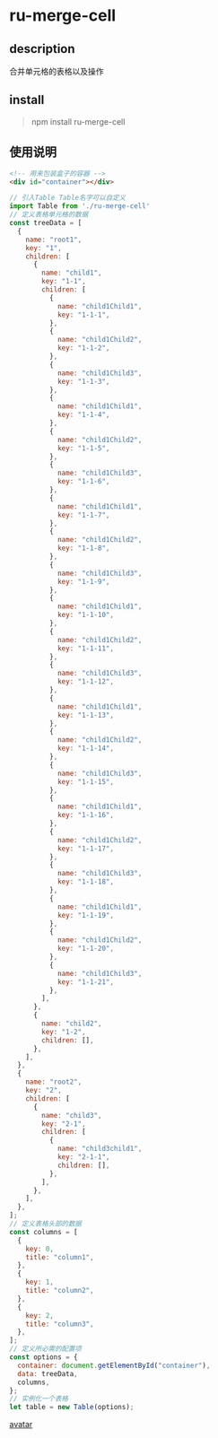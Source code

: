 <!--
 *           佛曰:
 *                   写字楼里写字间，写字间里程序员；
 *                   程序人员写程序，又拿程序换酒钱。
 *                   酒醒只在网上坐，酒醉还来网下眠；
 *                   酒醉酒醒日复日，网上网下年复年。
 *                   但愿老死电脑间，不愿鞠躬老板前；
 *                   奔驰宝马贵者趣，公交自行程序员。
 *                   别人笑我忒疯癫，我笑自己命太贱；
 *                   不见满街漂亮妹，哪个归得程序员？
 -->

# ru-merge-cell

## description

合并单元格的表格以及操作

## install

> npm install ru-merge-cell

## 使用说明

```html
<!-- 用来包装盒子的容器 -->
<div id="container"></div>
```

```javascript
// 引入Table Table名字可以自定义
import Table from './ru-merge-cell'
// 定义表格单元格的数据
const treeData = [
  {
    name: "root1",
    key: "1",
    children: [
      {
        name: "child1",
        key: "1-1",
        children: [
          {
            name: "child1Child1",
            key: "1-1-1",
          },
          {
            name: "child1Child2",
            key: "1-1-2",
          },
          {
            name: "child1Child3",
            key: "1-1-3",
          },
          {
            name: "child1Child1",
            key: "1-1-4",
          },
          {
            name: "child1Child2",
            key: "1-1-5",
          },
          {
            name: "child1Child3",
            key: "1-1-6",
          },
          {
            name: "child1Child1",
            key: "1-1-7",
          },
          {
            name: "child1Child2",
            key: "1-1-8",
          },
          {
            name: "child1Child3",
            key: "1-1-9",
          },
          {
            name: "child1Child1",
            key: "1-1-10",
          },
          {
            name: "child1Child2",
            key: "1-1-11",
          },
          {
            name: "child1Child3",
            key: "1-1-12",
          },
          {
            name: "child1Child1",
            key: "1-1-13",
          },
          {
            name: "child1Child2",
            key: "1-1-14",
          },
          {
            name: "child1Child3",
            key: "1-1-15",
          },
          {
            name: "child1Child1",
            key: "1-1-16",
          },
          {
            name: "child1Child2",
            key: "1-1-17",
          },
          {
            name: "child1Child3",
            key: "1-1-18",
          },
          {
            name: "child1Child1",
            key: "1-1-19",
          },
          {
            name: "child1Child2",
            key: "1-1-20",
          },
          {
            name: "child1Child3",
            key: "1-1-21",
          },
        ],
      },
      {
        name: "child2",
        key: "1-2",
        children: [],
      },
    ],
  },
  {
    name: "root2",
    key: "2",
    children: [
      {
        name: "child3",
        key: "2-1",
        children: [
          {
            name: "child3child1",
            key: "2-1-1",
            children: [],
          },
        ],
      },
    ],
  },
];
// 定义表格头部的数据
const columns = [
  {
    key: 0,
    title: "column1",
  },
  {
    key: 1,
    title: "column2",
  },
  {
    key: 2,
    title: "column3",
  },
];
// 定义所必需的配置项
const options = {
  container: document.getElementById("container"),
  data: treeData,
  columns,
};
// 实例化一个表格
let table = new Table(options);
```

[avatar](https://github.com/LittleBoBo-beep/tree-table/blob/main/docs/action.gif)
